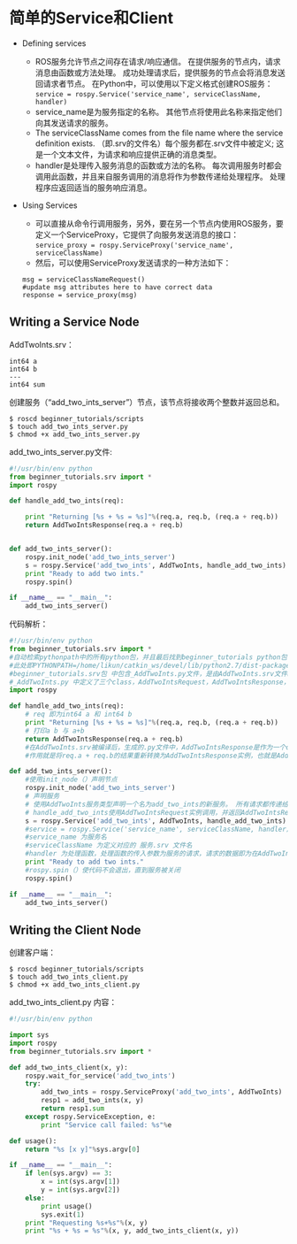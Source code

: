 # 简单的Service和Client

- Defining services
  - ROS服务允许节点之间存在请求/响应通信。 在提供服务的节点内，请求消息由函数或方法处理。 成功处理请求后，提供服务的节点会将消息发送回请求者节点。 在Python中，可以使用以下定义格式创建ROS服务：`service = rospy.Service('service_name', serviceClassName, handler)`
  - service_name是为服务指定的名称。 其他节点将使用此名称来指定他们向其发送请求的服务。
  - The serviceClassName comes from the file name where the service definition exists.  （即.srv的文件名）每个服务都在.srv文件中被定义; 这是一个文本文件，为请求和响应提供正确的消息类型。
  - handler是处理传入服务消息的函数或方法的名称。 每次调用服务时都会调用此函数，并且来自服务调用的消息将作为参数传递给处理程序。 处理程序应返回适当的服务响应消息。

- Using Services
  - 可以直接从命令行调用服务，另外，要在另一个节点内使用ROS服务，要定义一个ServiceProxy，它提供了向服务发送消息的接口：`service_proxy = rospy.ServiceProxy('service_name', serviceClassName)`
  - 然后，可以使用ServiceProxy发送请求的一种方法如下：
  ```
  msg = serviceClassNameRequest()
  #update msg attributes here to have correct data
  response = service_proxy(msg)
  ```
## Writing a Service Node

AddTwoInts.srv：
```
int64 a
int64 b
---
int64 sum
```

创建服务（“add_two_ints_server”）节点，该节点将接收两个整数并返回总和。

```
$ roscd beginner_tutorials/scripts
$ touch add_two_ints_server.py
$ chmod +x add_two_ints_server.py
```

add_two_ints_server.py文件:
```python
#!/usr/bin/env python
from beginner_tutorials.srv import *
import rospy

def handle_add_two_ints(req):

    print "Returning [%s + %s = %s]"%(req.a, req.b, (req.a + req.b))
    return AddTwoIntsResponse(req.a + req.b)


def add_two_ints_server():
    rospy.init_node('add_two_ints_server')
    s = rospy.Service('add_two_ints', AddTwoInts, handle_add_two_ints)
    print "Ready to add two ints."
    rospy.spin()

if __name__ == "__main__":
    add_two_ints_server()
```
代码解析：
```python
#!/usr/bin/env python
from beginner_tutorials.srv import *
#自动检索pythonpath中的所有python包，并且最后找到beginner_tutorials python包
#此处即PYTHONPATH=/home/likun/catkin_ws/devel/lib/python2.7/dist-packages
#beginner_tutorials.srv包 中包含_AddTwoInts.py文件，是由AddTwoInts.srv文件build而来，里面定义了服务AddTwoInts的内容。
#_AddTwoInts.py 中定义了三个class，AddTwoIntsRequest，AddTwoIntsResponse，AddTwoInts。
import rospy

def handle_add_two_ints(req):
	# req 即为int64 a 和 int64 b
    print "Returning [%s + %s = %s]"%(req.a, req.b, (req.a + req.b))
    # 打印a b 与 a+b
    return AddTwoIntsResponse(req.a + req.b)
    #在AddTwoInts.srv被编译后，生成的.py文件中，AddTwoIntsResponse是作为一个class存在的，
    #作用就是将req.a + req.b的结果重新转换为AddTwoIntsResponse实例，也就是AddTwoInts.srv中定义的Response类型(---下半部分)，即int64 sum。AddTwoInt.srv文件在被build时，会在动在后面加Response，也就是 --.srv >> --Response()，所以这里才能用类AddTwoIntsResponse进行实例化。

def add_two_ints_server():
    #使用init_node（）声明节点
    rospy.init_node('add_two_ints_server')
    # 声明服务
    # 使用AddTwoInts服务类型声明一个名为add_two_ints的新服务。 所有请求都传递给handle_add_two_ints函数。 
    # handle_add_two_ints使用AddTwoIntsRequest实例调用，并返回AddTwoIntsResponse的实例。
    s = rospy.Service('add_two_ints', AddTwoInts, handle_add_two_ints)
    #service = rospy.Service('service_name', serviceClassName, handler)
    #service_name 为服务名
    #serviceClassName 为定义对应的 服务.srv 文件名
    #handler 为处理函数，处理函数的传入参数为服务的请求，请求的数据即为在AddTwoInts.srv中定义的 int64 a 与 int64 b,参数a和b将传入handle_add_two_ints形参req
    print "Ready to add two ints."
    #rospy.spin（）使代码不会退出，直到服务被关闭
    rospy.spin()

if __name__ == "__main__":
    add_two_ints_server()
```

## Writing the Client Node

创建客户端：
```shell
$ roscd beginner_tutorials/scripts
$ touch add_two_ints_client.py
$ chmod +x add_two_ints_client.py
```

add_two_ints_client.py 内容：

```python
#!/usr/bin/env python

import sys
import rospy
from beginner_tutorials.srv import *

def add_two_ints_client(x, y):
    rospy.wait_for_service('add_two_ints')
    try:
        add_two_ints = rospy.ServiceProxy('add_two_ints', AddTwoInts)
        resp1 = add_two_ints(x, y)
        return resp1.sum
    except rospy.ServiceException, e:
        print "Service call failed: %s"%e

def usage():
    return "%s [x y]"%sys.argv[0]

if __name__ == "__main__":
    if len(sys.argv) == 3:
        x = int(sys.argv[1])
        y = int(sys.argv[2])
    else:
        print usage()
        sys.exit(1)
    print "Requesting %s+%s"%(x, y)
    print "%s + %s = %s"%(x, y, add_two_ints_client(x, y))
```
